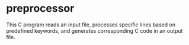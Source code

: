# preprocessor
This C program reads an input file, processes specific lines based on predefined keywords, and generates corresponding C code in an output file. 
